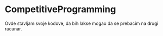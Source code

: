 # CompetitiveProgramming
Ovde stavljam svoje kodove, da bih lakse mogao da se prebacim na drugi racunar.
